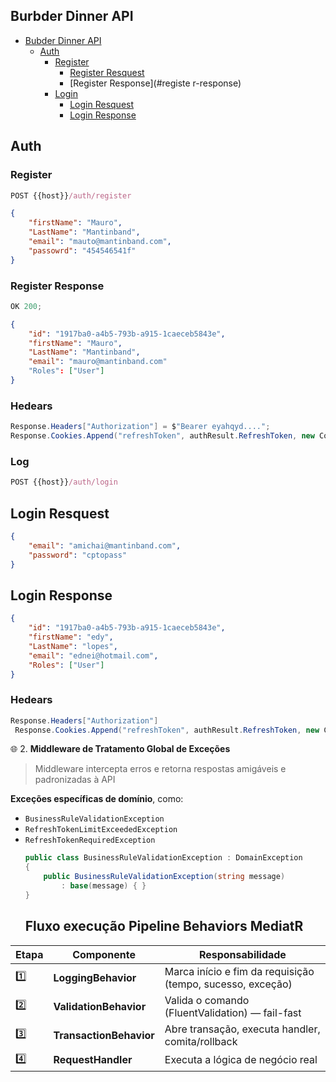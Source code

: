 ## Burbder Dinner API

-   [Bubder Dinner API](#burbder-dinner-api)
    -   [Auth](#auth)
        -   [Register](#register)
            -   [Register Resquest](#register-request)
            -   [Register Response](#registe r-response)
        -   [Login](#login)
            -   [Login Resquest](#login-request)
            -   [Login Response](#login-response)

## Auth

### Register

```js
POST {{host}}/auth/register
```

```json
{
    "firstName": "Mauro",
    "LastName": "Mantinband",
    "email": "mauto@mantinband.com",
    "passowrd": "454546541f"
}
```

### Register Response

```js
OK 200;
```

```json
{
    "id": "1917ba0-a4b5-793b-a915-1caeceb5843e",
    "firstName": "Mauro",
    "LastName": "Mantinband",
    "email": "mauro@mantinband.com"
    "Roles": ["User"]
}
```

### Hedears

```c#
Response.Headers["Authorization"] = $"Bearer eyahqyd....";
Response.Cookies.Append("refreshToken", authResult.RefreshToken, new CookieOptions{})
```

### Log

```js
POST {{host}}/auth/login
```

## Login Resquest

```json
{
    "email": "amichai@mantinband.com",
    "password": "cptopass"
}
```

## Login Response

```json
{
    "id": "1917ba0-a4b5-793b-a915-1caeceb5843e",
    "firstName": "edy",
    "LastName": "lopes",
    "email": "ednei@hotmail.com",
    "Roles": ["User"]
}
```

### Hedears

```cs
Response.Headers["Authorization"]
 Response.Cookies.Append("refreshToken", authResult.RefreshToken, new CookieOptions{})
```

🌐 2. **Middleware de Tratamento Global de Exceções**

> Middleware intercepta erros e retorna respostas amigáveis e padronizadas à API

**Exceções específicas de domínio**, como:

-   `BusinessRuleValidationException`
-   `RefreshTokenLimitExceededException`
-   `RefreshTokenRequiredException`
    ```cs
    public class BusinessRuleValidationException : DomainException
    {
        public BusinessRuleValidationException(string message)
            : base(message) { }
    }
    ```
    ## **Fluxo execução Pipeline Behaviors MediatR**

| Etapa | Componente              | Responsabilidade                                           |
| ----- | ----------------------- | ---------------------------------------------------------- |
| 1️⃣    | **LoggingBehavior**     | Marca início e fim da requisição (tempo, sucesso, exceção) |
| 2️⃣    | **ValidationBehavior**  | Valida o comando (FluentValidation) — fail-fast            |
| 3️⃣    | **TransactionBehavior** | Abre transação, executa handler, comita/rollback           |
| 4️⃣    | **RequestHandler**      | Executa a lógica de negócio real                           |
